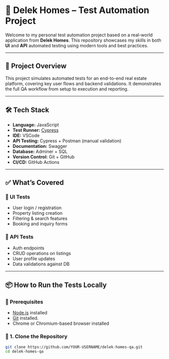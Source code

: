 # 🧪 Delek Homes – Test Automation Project

Welcome to my personal test automation project based on a real-world application from **Delek Homes**. This repository showcases my skills in both **UI** and **API** automated testing using modern tools and best practices.

---

## 🚀 Project Overview

This project simulates automated tests for an end-to-end real estate platform, covering key user flows and backend validations. It demonstrates the full QA workflow from setup to execution and reporting.

---

## 🛠️ Tech Stack

- **Language:** JavaScript
- **Test Runner:** [Cypress](https://www.cypress.io/)
- **IDE:** VSCode
- **API Testing:** Cypress + Postman (manual validation)
- **Documentation:** Swagger
- **Database:** Adminer + SQL
- **Version Control:** Git + GitHub
- **CI/CD:** GitHub Actions 

---

## ✅ What’s Covered

### 🔹 UI Tests
- User login / registration
- Property listing creation
- Filtering & search features
- Booking and inquiry forms

### 🔹 API Tests
- Auth endpoints
- CRUD operations on listings
- User profile updates
- Data validations against DB

---

## 📦 How to Run the Tests Locally

### 🧱 Prerequisites
- [Node.js](https://nodejs.org/) installed
- [Git](https://git-scm.com/) installed.
- Chrome or Chromium-based browser installed

### 🚨 1. Clone the Repository
```bash
git clone https://github.com/YOUR-USERNAME/delek-homes-qa.git
cd delek-homes-qa




